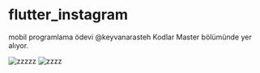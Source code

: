 # flutter_instagram
mobil programlama ödevi
@keyvanarasteh
Kodlar Master bölümünde yer alıyor.


![zzzzz](https://github.com/erenyurtsizoglu/flutter_instagram/assets/149562272/da2fa6af-d223-42d0-adeb-21bb070ece35)
![zzzz](https://github.com/erenyurtsizoglu/flutter_instagram/assets/149562272/7f927f05-72b0-48b5-806d-1fd8105bdafc)
